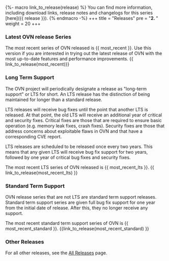 {%- macro link_to_release(release) %}
You can find more information, including download links, release notes and
changelogs for this series [here]({{ release }}).
{% endmacro -%}
+++
title = "Releases"
pre = "<b>2. </b>"
weight = 20
+++

### Latest OVN release Series

The most recent series of OVN released is {{ most_recent }}. Use this version
if you are interested in trying out the latest release of OVN with the most
up-to-date features and performance improvements.
{{ link_to_release(most_recent)}}

### Long Term Support

The OVN project will periodically designate a release as "long-term support" or
LTS for short. An LTS release has the distinction of being maintained for
longer than a standard release.

LTS releases will receive bug fixes until the point that another LTS is
released. At that point, the old LTS will receive an additional year of
critical and security fixes. Critical fixes are those that are required to
ensure basic operation (e.g. memory leak fixes, crash fixes). Security fixes
are those that address concerns about exploitable flaws in OVN and that have a
corresponding CVE report.

LTS releases are scheduled to be released once every two years. This means
that any given LTS will receive bug fix support for two years, followed by
one year of critical bug fixes and security fixes.

The most recent LTS series of OVN released is
{{ most_recent_lts }}. {{ link_to_release(most_recent_lts) }}

### Standard Term Support

OVN release series that are not LTS are standard term support releases.
Standard term support series are given full bug fix support for one year from
the initial date of release. After this, they no longer receive any support.

The most recent standard term support series of OVN is {{ most_recent_standard
}}. {{link_to_release(most_recent_standard) }}

### Other Releases

For all other releases, see the [All Releases](all_releases) page.
